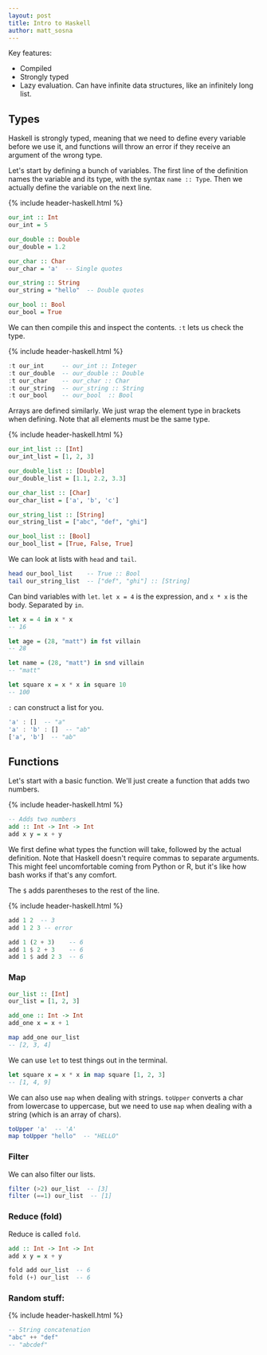```yaml
---
layout: post
title: Intro to Haskell
author: matt_sosna
---
```


Key features:
* Compiled
* Strongly typed
* Lazy evaluation. Can have infinite data structures, like an infinitely long list.

## Types
Haskell is strongly typed, meaning that we need to define every variable before we use it, and functions will throw an error if they receive an argument of the wrong type.

Let's start by defining a bunch of variables. The first line of the definition names the variable and its type, with the syntax `name :: Type`. Then we actually define the variable on the next line.

{% include header-haskell.html %}
```haskell
our_int :: Int
our_int = 5

our_double :: Double
our_double = 1.2

our_char :: Char
our_char = 'a'  -- Single quotes

our_string :: String
our_string = "hello"  -- Double quotes

our_bool :: Bool
our_bool = True
```

We can then compile this and inspect the contents. `:t` lets us check the type.

{% include header-haskell.html %}
```haskell
:t our_int     -- our_int :: Integer
:t our_double  -- our_double :: Double
:t our_char    -- our_char :: Char
:t our_string  -- our_string :: String
:t our_bool    -- our_bool  :: Bool
```

Arrays are defined similarly. We just wrap the element type in brackets when defining. Note that all elements must be the same type.

{% include header-haskell.html %}
```haskell
our_int_list :: [Int]
our_int_list = [1, 2, 3]

our_double_list :: [Double]
our_double_list = [1.1, 2.2, 3.3]

our_char_list :: [Char]
our_char_list = ['a', 'b', 'c']

our_string_list :: [String]
our_string_list = ["abc", "def", "ghi"]

our_bool_list :: [Bool]
our_bool_list = [True, False, True]
```

We can look at lists with `head` and `tail`.

```haskell
head our_bool_list    -- True :: Bool
tail our_string_list  -- ["def", "ghi"] :: [String]
```

Can bind variables with `let`. `let x = 4` is the expression, and `x * x` is the body. Separated by `in`.

```haskell
let x = 4 in x * x
-- 16

let age = (28, "matt") in fst villain
-- 28

let name = (28, "matt") in snd villain
-- "matt"

let square x = x * x in square 10
-- 100
```

`:` can construct a list for you.

```haskell
'a' : []  -- "a"
'a' : 'b' : []  -- "ab"
['a', 'b']  -- "ab"

```

## Functions
Let's start with a basic function. We'll just create a function that adds two numbers.

{% include header-haskell.html %}
```haskell
-- Adds two numbers
add :: Int -> Int -> Int
add x y = x + y
```

We first define what types the function will take, followed by the actual definition. Note that Haskell doesn't require commas to separate arguments. This might feel uncomfortable coming from Python or R, but it's like how bash works if that's any comfort.


The `$` adds parentheses to the rest of the line.

{% include header-haskell.html %}
```haskell
add 1 2  -- 3
add 1 2 3 -- error

add 1 (2 + 3)    -- 6
add 1 $ 2 + 3    -- 6
add 1 $ add 2 3  -- 6
```


### Map
```haskell
our_list :: [Int]
our_list = [1, 2, 3]

add_one :: Int -> Int
add_one x = x + 1

map add_one our_list
-- [2, 3, 4]
```

We can use `let` to test things out in the terminal.

```haskell
let square x = x * x in map square [1, 2, 3]
-- [1, 4, 9]
```

We can also use `map` when dealing with strings. `toUpper` converts a char from lowercase to uppercase, but we need to use `map` when dealing with a string (which is an array of chars).

```haskell
toUpper 'a'  -- 'A'
map toUpper "hello"  -- "HELLO"
```

### Filter
We can also filter our lists.

```haskell
filter (>2) our_list  -- [3]
filter (==1) our_list  -- [1]
```

### Reduce (fold)
Reduce is called `fold`.

```haskell
add :: Int -> Int -> Int
add x y = x + y

fold add our_list  -- 6
fold (+) our_list  -- 6
```

### Random stuff:

{% include header-haskell.html %}
```haskell
-- String concatenation
"abc" ++ "def"
-- "abcdef"
```
